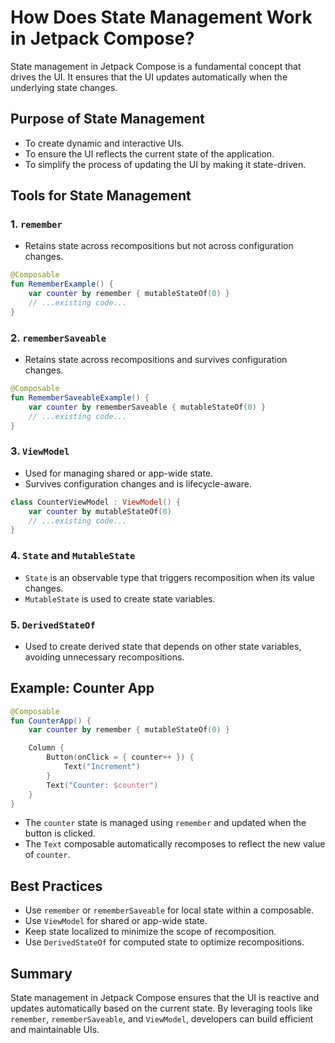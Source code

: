 # How Does State Management Work in Jetpack Compose?

State management in Jetpack Compose is a fundamental concept that drives the UI. It ensures that the UI updates automatically when the underlying state changes.

## Purpose of State Management
- To create dynamic and interactive UIs.
- To ensure the UI reflects the current state of the application.
- To simplify the process of updating the UI by making it state-driven.

## Tools for State Management

### 1. `remember`
- Retains state across recompositions but not across configuration changes.
```kotlin
@Composable
fun RememberExample() {
    var counter by remember { mutableStateOf(0) }
    // ...existing code...
}
```

### 2. `rememberSaveable`
- Retains state across recompositions and survives configuration changes.
```kotlin
@Composable
fun RememberSaveableExample() {
    var counter by rememberSaveable { mutableStateOf(0) }
    // ...existing code...
}
```

### 3. `ViewModel`
- Used for managing shared or app-wide state.
- Survives configuration changes and is lifecycle-aware.
```kotlin
class CounterViewModel : ViewModel() {
    var counter by mutableStateOf(0)
    // ...existing code...
}
```

### 4. `State` and `MutableState`
- `State` is an observable type that triggers recomposition when its value changes.
- `MutableState` is used to create state variables.

### 5. `DerivedStateOf`
- Used to create derived state that depends on other state variables, avoiding unnecessary recompositions.

## Example: Counter App
```kotlin
@Composable
fun CounterApp() {
    var counter by remember { mutableStateOf(0) }

    Column {
        Button(onClick = { counter++ }) {
            Text("Increment")
        }
        Text("Counter: $counter")
    }
}
```
- The `counter` state is managed using `remember` and updated when the button is clicked.
- The `Text` composable automatically recomposes to reflect the new value of `counter`.

## Best Practices
- Use `remember` or `rememberSaveable` for local state within a composable.
- Use `ViewModel` for shared or app-wide state.
- Keep state localized to minimize the scope of recomposition.
- Use `DerivedStateOf` for computed state to optimize recompositions.

## Summary
State management in Jetpack Compose ensures that the UI is reactive and updates automatically based on the current state. By leveraging tools like `remember`, `rememberSaveable`, and `ViewModel`, developers can build efficient and maintainable UIs.